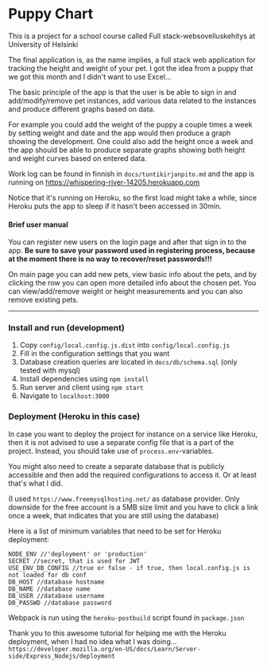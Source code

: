 # Puppy Chart

This is a project for a school course called Full stack-websovelluskehitys at University of Helsinki

The final application is, as the name implies, a full stack web application for tracking the height and 
weight of your pet. I got the idea from a puppy that we got this month and I didn't want to use Excel...

The basic principle of the app is that the user is be able to sign in and add/modify/remove pet instances, 
add various data related to the instances and produce different graphs based on data.

For example you could add the weight of the puppy a couple times a week by setting weight and date and the 
app would then produce a graph showing the development. One could also add the height once a week and the app 
should be able to produce separate graphs showing both height and weight curves based on entered data.

Work log can be found in finnish in `docs/tuntikirjanpito.md` and the app is running on
https://whispering-river-14205.herokuapp.com

Notice that it's running on Heroku, so the first load might take a while, since Heroku
puts the app to sleep if it hasn't been accessed in 30min.

#### Brief user manual
You can register new users on the login page and after that sign in to the app. **Be sure to save your password used
in registering process, because at the moment there is no way to recover/reset passwords!!!**

On main page you can add new pets, view basic info about the pets, and by clicking the row you can
open more detailed info about the chosen pet. You can view/add/remove weight or height measurements
and you can also remove existing pets.

***

### Install and run (development)

1. Copy `config/local.config.js.dist` into `config/local.config.js`
2. Fill in the configuration settings that you want
3. Database creation queries are located in `docs/db/schema.sql` (only tested with mysql)
4. Install dependencies using
   `npm install`
5. Run server and client using
   `npm start`
6. Navigate to `localhost:3000`

### Deployment (Heroku in this case)

In case you want to deploy the project for instance on a service like Heroku,
then it is not advised to use a separate config file that is a part of the project.
Instead, you should take use of `process.env`-variables.

You might also need to create a separate database that is publicly accessible and then
add the required configurations to access it. Or at least that's what I did.

(I used `https://www.freemysqlhosting.net/` as  database provider. Only downside for the free account is
a 5MB size limit and you have to click a link once a week, that indicates that you are still using the database)

Here is a list of minimum variables that need to be set for Heroku deployment:

```
NODE_ENV //'deployment' or 'production'
SECRET //secret, that is used for JWT
USE_ENV_DB_CONFIG //true or false - if true, then local.config.js is not loaded for db conf
DB_HOST //database hostname
DB_NAME //database name
DB_USER //database username
DB_PASSWD //database password
```

Webpack is run using the `heroku-postbuild` script found in `package.json`

Thank you to this awesome tutorial for helping me with the Heroku deployment,
when I had no idea what I was doing...
`https://developer.mozilla.org/en-US/docs/Learn/Server-side/Express_Nodejs/deployment`
